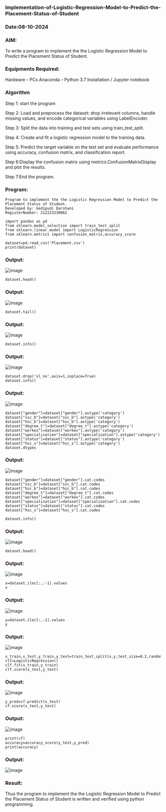 ### Implementation-of-Logistic-Regression-Model-to-Predict-the-Placement-Status-of-Student
### Date:08-10-2024
### AIM:
To write a program to implement the the Logistic Regression Model to Predict the Placement Status of Student.

### Equipments Required:
Hardware – PCs
Anaconda – Python 3.7 Installation / Jupyter notebook

### Algorithm
Step 1: start the program

Step 2: Load and preprocess the dataset: drop irrelevant columns, handle missing values, and encode categorical variables using LabelEncoder.

Step 3: Split the data into training and test sets using train_test_split.

Step 4: Create and fit a logistic regression model to the training data.

Step 5: Predict the target variable on the test set and evaluate performance using accuracy, confusion matrix, and classification report.

Step 6:Display the confusion matrix using metrics.ConfusionMatrixDisplay and plot the results.

Step 7:End the program.

### Program:
```
Program to implement the the Logistic Regression Model to Predict the Placement Status of Student.
Developed by: Gedipudi Darshani
RegisterNumber: 212223230062
```
```
import pandas as pd
from sklearn.model_selection import train_test_split
from sklearn.linear_model import LogisticRegression
from sklearn.metrics import confusion_matrix,accuracy_score
```
```
dataset=pd.read_csv('Placement.csv')
print(dataset)
```
### Output:
![image](https://github.com/user-attachments/assets/6cfc2506-dda5-4ebe-87b5-d4d853fb67e4)
```
dataset.head()
```
### Output:
![image](https://github.com/user-attachments/assets/72a2d107-6866-4c3e-a457-b4e84a3ccb0e)
```
dataset.tail()
```
### Output:
![image](https://github.com/user-attachments/assets/1578f963-87ee-4a1b-b94e-0d3be2f13730)
```
dataset.info()
```
### Output:
![image](https://github.com/user-attachments/assets/76d2a3b0-4012-44f1-b6f8-deda4cc94001)

```
dataset.drop('sl_no',axis=1,inplace=True)
dataset.info()
```
### Output:
![image](https://github.com/user-attachments/assets/641e9186-5554-4008-92c6-9cbe54af7ee8)
```
dataset["gender"]=dataset["gender"].astype('category')
dataset["ssc_b"]=dataset["ssc_b"].astype('category')
dataset["hsc_b"]=dataset["hsc_b"].astype('category')
dataset["degree_t"]=dataset["degree_t"].astype('category')
dataset["workex"]=dataset["workex"].astype('category')
dataset["specialisation"]=dataset["specialisation"].astype('category')
dataset["status"]=dataset["status"].astype('category')
dataset["hsc_s"]=dataset["hsc_s"].astype('category')
dataset.dtypes
```
### Output:
![image](https://github.com/user-attachments/assets/ab4af9f5-aa7a-46c5-ad6a-85f76e628713)
```
dataset["gender"]=dataset["gender"].cat.codes
dataset["ssc_b"]=dataset["ssc_b"].cat.codes
dataset["hsc_b"]=dataset["hsc_b"].cat.codes
dataset["degree_t"]=dataset["degree_t"].cat.codes
dataset["workex"]=dataset["workex"].cat.codes
dataset["specialisation"]=dataset["specialisation"].cat.codes
dataset["status"]=dataset["status"].cat.codes
dataset["hsc_s"]=dataset["hsc_s"].cat.codes
```
```
dataset.info()
```
### Output:
![image](https://github.com/user-attachments/assets/a3296e42-b0a2-41e5-bd3b-daa0b9fb17ee)
```
dataset.head()
```
### Output:
![image](https://github.com/user-attachments/assets/b74d423d-2cc5-4e03-9289-b5e15ec7ca61)
```
x=dataset.iloc[:,:-1].values 
x
```
### Output:
![image](https://github.com/user-attachments/assets/bd93fb8b-1cf6-4521-b987-bc6ca57259ea)
```
y=dataset.iloc[:,-1].values
y
```
### Output:
![image](https://github.com/user-attachments/assets/97cbc1df-ba85-4283-b6e7-f657f385c44f)
```
x_train,x_test,y_train,y_test=train_test_split(x,y,test_size=0.2,random_state=1)
clf=LogisticRegression()
clf.fit(x_train,y_train)
clf.score(x_test,y_test)
```
### Output:
![image](https://github.com/user-attachments/assets/fa1465f2-eec1-4891-a338-77932b2ef409)

```
y_pred=cf.predict(x_test)
cf.score(x_test,y_test)
```
### Output:
![image](https://github.com/user-attachments/assets/3adc550f-aec6-40e0-bc82-a3efcfab29b7)
```
print(cf)
accuracy=accuracy_score(y_test,y_pred)
print(accuracy)
```
### Output:
![image](https://github.com/user-attachments/assets/39a4f7fb-bfa7-4499-a442-88b26a77ad1b)


### Result:
Thus the program to implement the the Logistic Regression Model to Predict the Placement Status of Student is written and verified using python programming.
